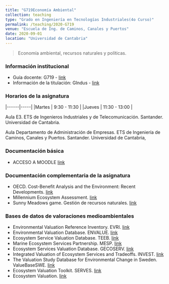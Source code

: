```yaml
---
title: "G719Economía Ambiental"
collection: teaching
type: "Grado en Ingeniería en Tecnologías Industriales(4o Curso)"
permalink: /teaching/2020-G719
venue: "Escuela de Ing. de Caminos, Canales y Puertos"
date: 2020-09-01
location: "Universidad de Cantabria"
---
```


> Economía ambiental, recursos naturales y políticas.

### Información institucional

* Guía docente: G719 - [link](http://web.unican.es/estudios/Documents/Guias/2020/es/G719.pdf) 
* Información de la titulación: GIndus - [link](http://web.unican.es/centros/etsiit/estudios/asignaturas?p=108)


### Horarios de la asignatura

|------|-----|
|Martes    | 9:30 - 11:30  |
|Jueves    | 11:30 - 13:00 |

Aula E3. ETS de Ingenieros Industriales y de Telecomunicación.
Santander. Universidad de Cantabria.

Aula Departamento de Administración de Empresas. ETS de Ingeniería de Caminos, Canales y Puertos. Santander. Universidad de Cantabria,


### Documentación básica

* ACCESO A MOODLE [link](https://moodle.unican.es/course/view.php?id=6261)


### Documentación complementaria de la asignatura

* OECD. Cost-Benefit Analysis and the Environment: Recent Developments. [link](http://www.oecd.org/env/tools-evaluation/cost-benefitanalysisandtheenvironmentrecentdevelopments.htm)
* Millennium Ecosystem Assessment. [link](http://www.millenniumassessment.org/en/index.html)
* Sunny Meadows game. Gestión de recursos naturales. [link](http://cashmancuneo.net/flash/fc44/foodchain.swf)


### Bases de datos de valoraciones medioambientales

* Environmental Valuation Reference Inventory. EVRI. [link](https://www.evri.ca/Global/Splash.aspx)
* Environmental Valuation Database. ENVALUE. [link](http://www.environment.nsw.gov.au/envalueapp/)
* Ecosystem Service Valuation Database. TEEB. [link](http://www.fsd.nl/esp/80763/5/0/50)
* Marine Ecosystem Services Partnership. MESP. [link](https://marineecosystemservices.org/)
* Ecosystem Services Valuation Database. GECOSERV. [link](http://gecoserv.org/)
* Integrated Valuation of Ecosystem Services and Tradeoffs. INVEST. [link](http://www.naturalcapitalproject.org/invest/)
* The Valuation Study Database for Environmental Change in Sweden. ValueBaseSWE. [link](http://www.beijer.kva.se/valuebase.htm)
* Ecosystem Valuation Toolkit. SERVES. [link](http://esvaluation.org/)
* Ecosystem Valuation. [link](http://www.ecosystemvaluation.org/default.htm)



